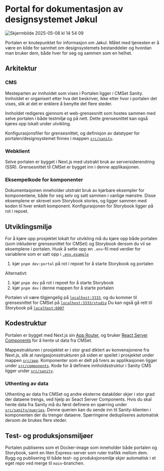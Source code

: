 # Portal for dokumentasjon av designsystemet Jøkul

![Skjermbilde 2025-05-08 kl  14 54 09](https://github.com/user-attachments/assets/47214e8c-049e-4c3c-b123-664603319755)

Portalen er knutepunktet for informasjon om Jøkul. Målet med tjenesten er å være en kilde for sannhet om designsystemets bestanddeler og hvordan man bruker dem, både hver for seg og sammen som en helhet.

## Arkitektur

### CMS 

Mesteparten av innholdet som vises i Portalen ligger i CMSet Sanity. Innholdet er organisert etter hva det beskriver, ikke etter hvor i portalen det vises, slik at det er enklere å benytte det flere steder.

Innholdet redigeres gjennom et web-grensesnitt som hostes sammen med selve portalen i både testmiljø og på nett. Dette grensesnittet kan også kjøres opp lokalt under utvikling.

Konfigurasjonsfiler for grensesnittet, og definisjon av datatyper for portalen/designsystemet finnes i mappen [`src/sanity`](./src/sanity).

### Webklient

Selve portalen er bygget i Next.js med utstrakt bruk av serversiderendring (SSR). Grensesnittet til CMSet er bygget inn i denne applikasjonen.

### Eksempelkode for komponenter

Dokumentasjonen inneholder utstrakt bruk av kjørbare eksempler for komponentene, både for seg selv og satt sammen i vanlige mønstre. Disse eksemplene er skrevet som Storybook stories, og ligger sammen med koden til hver enkelt komponent. Konfigurasjonen for Storybook ligger på rot i repoet.

## Utviklingsmiljø

For å kjøre opp prosjektet lokalt for utvikling må du kjøre opp både portalen (som inkluderer grensesnittet for CMSet) og Storybook dersom du vil se eksemplene i portalen. Husk å sette opp en `.env`-fil med verdier for variablene som er satt opp i [`.env.example`](./.env.example)

1. kjør `pnpm dev:portal` på rot i repoet for å starte Storybook og portalen

Alternativt:

1. kjør `pnpm dev` på rot i repoet for å starte Storybook
2. kjør `pnpm dev` i denne mappen for å starte portalen

Portalen vil være tilgjengelig på [`localhost:3333`](http://localhost:3333), og du kommer til grensesnittet for CMSet på [`localhost:3333/studio`](http://localhost:3333/studio)
Du kan også gå rett til Storybook på [`localhost:6007`](http://localhost:6007)

## Kodestruktur

Portalen er bygget med Next.js sin [App Router](https://nextjs.org/docs/app), og bruker [React Server Components](https://react.dev/reference/rsc/server-components) for å hente ut data fra CMSet.

Mappestrukturen i prosjektet er i stor grad diktert av konvensjonene fra Next.js, slik at navigasjonsstrukturen på siden er speilet i prosjektet under mappen [`src/app`](./src/app). Komponenter som er delt på tvers av applikasjonen ligger under [`src/components`](./src/components). Kode for å definere innholdsstruktur i Sanity CMS ligger under [`src/sanity`](./src/sanity).

### Uthenting av data

Uthenting av data fra CMSet og andre eksterne datakilder skjer i stor grad der dataene trengs, ved hjelp av Seact Server Components.
Hvis du skal hente data fra Sanity må du først definere en spørring under [`src/sanity/queries`](.src/sanity/queries). Denne querien kan du sende inn til Sanity-klienten i komponenten der du trenger dataene. Spørringene dedupliseres automatisk dersom de brukes flere steder.

## Test- og produksjonsmiljøer

Portalen publiseres som et Docker-image som inneholder både portalen og Storybook, samt en liten Express-server som ruter trafikk mellom dem.
Bygg og publisering til både test- og produksjonsmiljø skjer automatisk i et eget repo ved merge til `main`-branchen.
